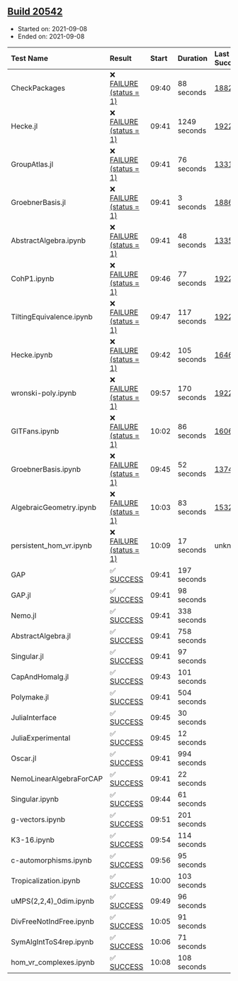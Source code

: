 ## [Build 20542](https://oscarci.mathematik.uni-kl.de/job/oscar/20542/)

* Started on: 2021-09-08
* Ended on: 2021-09-08

| Test Name    | Result | Start | Duration | Last Success | First Failure |
|:-------------|:-------|:------|:---------|:-------------|:--------------|
| CheckPackages | ❌ [FAILURE (status = 1)](https://oscarci.mathematik.uni-kl.de/job/oscar/20542/artifact/logs/build-20542/CheckPackages.log) | 09:40 | 88 seconds | [18822](https://oscarci.mathematik.uni-kl.de/job/oscar/18822/) | [18823](https://oscarci.mathematik.uni-kl.de/job/oscar/18823/) |
| Hecke.jl | ❌ [FAILURE (status = 1)](https://oscarci.mathematik.uni-kl.de/job/oscar/20542/artifact/logs/build-20542/Hecke.jl.log) | 09:41 | 1249 seconds | [19222](https://oscarci.mathematik.uni-kl.de/job/oscar/19222/) | [20152](https://oscarci.mathematik.uni-kl.de/job/oscar/20152/) |
| GroupAtlas.jl | ❌ [FAILURE (status = 1)](https://oscarci.mathematik.uni-kl.de/job/oscar/20542/artifact/logs/build-20542/GroupAtlas.jl.log) | 09:41 | 76 seconds | [13311](https://oscarci.mathematik.uni-kl.de/job/oscar/13311/) | [13312](https://oscarci.mathematik.uni-kl.de/job/oscar/13312/) |
| GroebnerBasis.jl | ❌ [FAILURE (status = 1)](https://oscarci.mathematik.uni-kl.de/job/oscar/20542/artifact/logs/build-20542/GroebnerBasis.jl.log) | 09:41 | 3 seconds | [18864](https://oscarci.mathematik.uni-kl.de/job/oscar/18864/) | [18865](https://oscarci.mathematik.uni-kl.de/job/oscar/18865/) |
| AbstractAlgebra.ipynb | ❌ [FAILURE (status = 1)](https://oscarci.mathematik.uni-kl.de/job/oscar/20542/artifact/logs/build-20542/AbstractAlgebra.ipynb.log) | 09:41 | 48 seconds | [13355](https://oscarci.mathematik.uni-kl.de/job/oscar/13355/) | [13356](https://oscarci.mathematik.uni-kl.de/job/oscar/13356/) |
| CohP1.ipynb | ❌ [FAILURE (status = 1)](https://oscarci.mathematik.uni-kl.de/job/oscar/20542/artifact/logs/build-20542/CohP1.ipynb.log) | 09:46 | 77 seconds | [19222](https://oscarci.mathematik.uni-kl.de/job/oscar/19222/) | [20152](https://oscarci.mathematik.uni-kl.de/job/oscar/20152/) |
| TiltingEquivalence.ipynb | ❌ [FAILURE (status = 1)](https://oscarci.mathematik.uni-kl.de/job/oscar/20542/artifact/logs/build-20542/TiltingEquivalence.ipynb.log) | 09:47 | 117 seconds | [19222](https://oscarci.mathematik.uni-kl.de/job/oscar/19222/) | [20152](https://oscarci.mathematik.uni-kl.de/job/oscar/20152/) |
| Hecke.ipynb | ❌ [FAILURE (status = 1)](https://oscarci.mathematik.uni-kl.de/job/oscar/20542/artifact/logs/build-20542/Hecke.ipynb.log) | 09:42 | 105 seconds | [16463](https://oscarci.mathematik.uni-kl.de/job/oscar/16463/) | [16464](https://oscarci.mathematik.uni-kl.de/job/oscar/16464/) |
| wronski-poly.ipynb | ❌ [FAILURE (status = 1)](https://oscarci.mathematik.uni-kl.de/job/oscar/20542/artifact/logs/build-20542/wronski-poly.ipynb.log) | 09:57 | 170 seconds | [19222](https://oscarci.mathematik.uni-kl.de/job/oscar/19222/) | [20152](https://oscarci.mathematik.uni-kl.de/job/oscar/20152/) |
| GITFans.ipynb | ❌ [FAILURE (status = 1)](https://oscarci.mathematik.uni-kl.de/job/oscar/20542/artifact/logs/build-20542/GITFans.ipynb.log) | 10:02 | 86 seconds | [16068](https://oscarci.mathematik.uni-kl.de/job/oscar/16068/) | [16069](https://oscarci.mathematik.uni-kl.de/job/oscar/16069/) |
| GroebnerBasis.ipynb | ❌ [FAILURE (status = 1)](https://oscarci.mathematik.uni-kl.de/job/oscar/20542/artifact/logs/build-20542/GroebnerBasis.ipynb.log) | 09:45 | 52 seconds | [13748](https://oscarci.mathematik.uni-kl.de/job/oscar/13748/) | [13749](https://oscarci.mathematik.uni-kl.de/job/oscar/13749/) |
| AlgebraicGeometry.ipynb | ❌ [FAILURE (status = 1)](https://oscarci.mathematik.uni-kl.de/job/oscar/20542/artifact/logs/build-20542/AlgebraicGeometry.ipynb.log) | 10:03 | 83 seconds | [15322](https://oscarci.mathematik.uni-kl.de/job/oscar/15322/) | [15323](https://oscarci.mathematik.uni-kl.de/job/oscar/15323/) |
| persistent_hom_vr.ipynb | ❌ [FAILURE (status = 1)](https://oscarci.mathematik.uni-kl.de/job/oscar/20542/artifact/logs/build-20542/persistent_hom_vr.ipynb.log) | 10:09 | 17 seconds | unknown | unknown |
| GAP | ✅ [SUCCESS](https://oscarci.mathematik.uni-kl.de/job/oscar/20542/artifact/logs/build-20542/GAP.log) | 09:41 | 197 seconds |  |  |
| GAP.jl | ✅ [SUCCESS](https://oscarci.mathematik.uni-kl.de/job/oscar/20542/artifact/logs/build-20542/GAP.jl.log) | 09:41 | 98 seconds |  |  |
| Nemo.jl | ✅ [SUCCESS](https://oscarci.mathematik.uni-kl.de/job/oscar/20542/artifact/logs/build-20542/Nemo.jl.log) | 09:41 | 338 seconds |  |  |
| AbstractAlgebra.jl | ✅ [SUCCESS](https://oscarci.mathematik.uni-kl.de/job/oscar/20542/artifact/logs/build-20542/AbstractAlgebra.jl.log) | 09:41 | 758 seconds |  |  |
| Singular.jl | ✅ [SUCCESS](https://oscarci.mathematik.uni-kl.de/job/oscar/20542/artifact/logs/build-20542/Singular.jl.log) | 09:41 | 97 seconds |  |  |
| CapAndHomalg.jl | ✅ [SUCCESS](https://oscarci.mathematik.uni-kl.de/job/oscar/20542/artifact/logs/build-20542/CapAndHomalg.jl.log) | 09:43 | 101 seconds |  |  |
| Polymake.jl | ✅ [SUCCESS](https://oscarci.mathematik.uni-kl.de/job/oscar/20542/artifact/logs/build-20542/Polymake.jl.log) | 09:41 | 504 seconds |  |  |
| JuliaInterface | ✅ [SUCCESS](https://oscarci.mathematik.uni-kl.de/job/oscar/20542/artifact/logs/build-20542/JuliaInterface.log) | 09:45 | 30 seconds |  |  |
| JuliaExperimental | ✅ [SUCCESS](https://oscarci.mathematik.uni-kl.de/job/oscar/20542/artifact/logs/build-20542/JuliaExperimental.log) | 09:45 | 12 seconds |  |  |
| Oscar.jl | ✅ [SUCCESS](https://oscarci.mathematik.uni-kl.de/job/oscar/20542/artifact/logs/build-20542/Oscar.jl.log) | 09:41 | 994 seconds |  |  |
| NemoLinearAlgebraForCAP | ✅ [SUCCESS](https://oscarci.mathematik.uni-kl.de/job/oscar/20542/artifact/logs/build-20542/NemoLinearAlgebraForCAP.log) | 09:41 | 22 seconds |  |  |
| Singular.ipynb | ✅ [SUCCESS](https://oscarci.mathematik.uni-kl.de/job/oscar/20542/artifact/logs/build-20542/Singular.ipynb.log) | 09:44 | 61 seconds |  |  |
| g-vectors.ipynb | ✅ [SUCCESS](https://oscarci.mathematik.uni-kl.de/job/oscar/20542/artifact/logs/build-20542/g-vectors.ipynb.log) | 09:51 | 201 seconds |  |  |
| K3-16.ipynb | ✅ [SUCCESS](https://oscarci.mathematik.uni-kl.de/job/oscar/20542/artifact/logs/build-20542/K3-16.ipynb.log) | 09:54 | 114 seconds |  |  |
| c-automorphisms.ipynb | ✅ [SUCCESS](https://oscarci.mathematik.uni-kl.de/job/oscar/20542/artifact/logs/build-20542/c-automorphisms.ipynb.log) | 09:56 | 95 seconds |  |  |
| Tropicalization.ipynb | ✅ [SUCCESS](https://oscarci.mathematik.uni-kl.de/job/oscar/20542/artifact/logs/build-20542/Tropicalization.ipynb.log) | 10:00 | 103 seconds |  |  |
| uMPS(2,2,4)_0dim.ipynb | ✅ [SUCCESS](https://oscarci.mathematik.uni-kl.de/job/oscar/20542/artifact/logs/build-20542/uMPS-2-2-4-_0dim.ipynb.log) | 09:49 | 96 seconds |  |  |
| DivFreeNotIndFree.ipynb | ✅ [SUCCESS](https://oscarci.mathematik.uni-kl.de/job/oscar/20542/artifact/logs/build-20542/DivFreeNotIndFree.ipynb.log) | 10:05 | 91 seconds |  |  |
| SymAlgIntToS4rep.ipynb | ✅ [SUCCESS](https://oscarci.mathematik.uni-kl.de/job/oscar/20542/artifact/logs/build-20542/SymAlgIntToS4rep.ipynb.log) | 10:06 | 71 seconds |  |  |
| hom_vr_complexes.ipynb | ✅ [SUCCESS](https://oscarci.mathematik.uni-kl.de/job/oscar/20542/artifact/logs/build-20542/hom_vr_complexes.ipynb.log) | 10:08 | 108 seconds |  |  |
